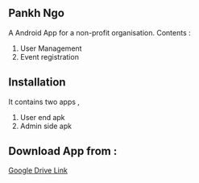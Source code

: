 ## Pankh Ngo

A Android App for a non-profit organisation.
Contents :
1. User Management
2. Event registration

## Installation

It contains two apps , 
1. User end apk
2. Admin side apk

## Download App from :
[Google Drive Link](https://choosealicense.com/licenses/mit/)
